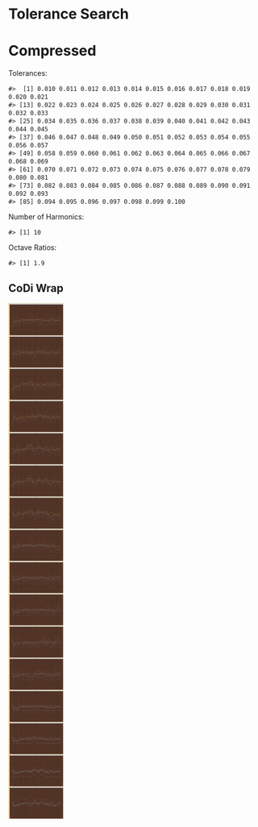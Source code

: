 Tolerance Search
================

# Compressed

Tolerances:

    #>  [1] 0.010 0.011 0.012 0.013 0.014 0.015 0.016 0.017 0.018 0.019 0.020 0.021
    #> [13] 0.022 0.023 0.024 0.025 0.026 0.027 0.028 0.029 0.030 0.031 0.032 0.033
    #> [25] 0.034 0.035 0.036 0.037 0.038 0.039 0.040 0.041 0.042 0.043 0.044 0.045
    #> [37] 0.046 0.047 0.048 0.049 0.050 0.051 0.052 0.053 0.054 0.055 0.056 0.057
    #> [49] 0.058 0.059 0.060 0.061 0.062 0.063 0.064 0.065 0.066 0.067 0.068 0.069
    #> [61] 0.070 0.071 0.072 0.073 0.074 0.075 0.076 0.077 0.078 0.079 0.080 0.081
    #> [73] 0.082 0.083 0.084 0.085 0.086 0.087 0.088 0.089 0.090 0.091 0.092 0.093
    #> [85] 0.094 0.095 0.096 0.097 0.098 0.099 0.100

Number of Harmonics:

    #> [1] 10

Octave Ratios:

    #> [1] 1.9

## CoDi Wrap

![](../figures/tolerance_search/unnamed-chunk-12-1.png)<!-- -->

